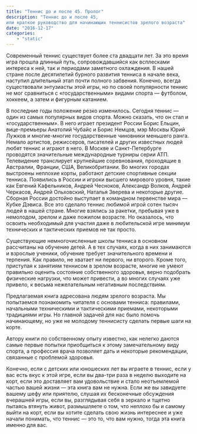 ```yaml
---
title: "Теннис до и после 45. Пролог"
description: "Теннис до и после 45,
или краткое руководство для начинающих теннисистов зрелого возраста"
date: "2016-12-17"
categories:
    - "static"
---
```


Современный теннис существует более ста двадцати лет. За это время игра прошла длинный путь, сопровождавшийся как всплесками интереса к ней, так и периодами заметного охлаждения. В нашей стране после десятилетий бурного развития тенниса в начале века, наступил длительный этап почти полного забвения. Конечно, всегда существовали энтузиасты этой игры, но по своей популярности теннис не мог сравниться с «государственными» видами спорта — футболом, хоккеем, а затем и фигурным катанием.

В последние годы положение резко изменилось. Сегодня теннис — один из самых популярных видов спорта. Можно сказать, что он стал и «государственным». B него играет президент России Борис Ельцин, вице-премьеры Анатолий Чубайс и Борис Немцов, мэр Москвы Юрий Лужков и многие-многие государственные чиновники меньшего ранга. Немало артистов, режиссеров, писателей и других известных людей любят теннис и играют в него. В Москве и Санкт-Петербурге проводятся значительные международные турниры серии ATП. Телевидение транслирует крупнейшие соревнования, проходящие в Австралии, Франции, США, Великобритании. Во многих городах выстроены неплохие корты, работают детские спортивные секции тенниса. Появились в России и игроки высшего мирового уровня, такие как Евгений Кафельников, Андрей Чесноков, Александр Волков, Андрей Черкасов, Андрей Ольховский, Наталья Зверева и некоторые другие. Сборная России достойно выступает в командном первенстве мира — Кубке Дэвиса. Все это сделало теннис любимой игрой сотен тысяч людей в нашей стране. Многие взялись за ракетки, пребывая уже в немолодом, зрелом и даже пожилом возрасте. Но оказалось, что освоить необходимый для участия даже в любительской игре минимум технических и тактических приемов не так просто.

Существующие немногочисленные школы тенниса в основном рассчитаны на обучение детей. А в тех случаях, когда в них занимаются и взрослые ученики, обучение требует значительного времени и терпения. Как правило, не хватает ни первого, ни второго. Кроме того, приступая к занятиям теннисом в зрелом возрасте, многие не умеют правильно оценить состояние собственного здоровья, верно подобрать физические нагрузки, что может привести, а во многих случаях уже привело, к весьма нежелательным негативным последствиям.

Предлагаемая книга адресована людям зрелого возраста. Мы попытаемся познакомить читателя с основами тенниса: правилами, начальными техническими и тактическими приемами, некоторыми традициями игры. Но главной задачей для нас было помочь начинающему, но уже не молодому теннисисту сделать первые шаги на корте.

Автору книги по собственному опыту известно, как нелегко даются самые первые попытки приобщиться к этому замечательному виду спорта, а профессия врача позволяет дать и некоторые рекомендации, связанные с проблемой здоровья.

Конечно, если с детских или юношеских лет вы играете в теннис, если у вас есть вкус к этой игре, если вы два-три раза в неделю выходите на корт, если это доставляет вам удовольствие и стало неотъемлемой частью вашей жизни — эта книга вам не нужна. Если же вы завидуете вашему шефу или приятелю, слушая их бесконечные обсуждения вчерашней игры, если вы, разглядывая себя в зеркало и тщетно пытаясь втянуть живот, размышляете о том, что неплохо бы и самому выйти на корт, если вы хотите сделать свою жизнь интереснее и уже начали понимать, что теннис — это то, что вам нужно, тогда эта книга именно для вас.
